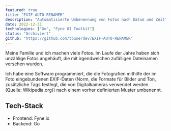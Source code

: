 ```yaml
---
featured: true
title: "EXIF-AUTO-RENAMER"
description: "Automatisierte Umbenennung von Fotos nach Datum und Zeit"
date: 2022-12-31
technologies: ["Go", "Fyne UI Toolkit"]
status: "Archiviert"
github: "https://github.com/tbuserdev/EXIF-AUTO-RENAMER"
---
```


Meine Familie und ich machen viele Fotos. Im Laufe der Jahre haben sich unzählige Fotos angehäuft, die mit irgendwelchen zufälligen Dateinamen versehen wurden.

Ich habe eine Software programmiert, die die Fotografien mithilfe der im Foto eingebundenen EXIF-Daten (Norm, die Formate für Bilder und Ton, zusätzliche Tags festlegt, die von Digitalkameras verwendet werden (Quelle: Wikipedia.org)) nach einem vorher definierten Muster umbenennt.

## Tech-Stack

- Frontend: Fyne.io
- Backend: Go
